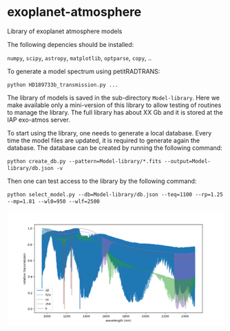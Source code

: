 # exoplanet-atmosphere
Library of exoplanet atmosphere models

The following depencies should be installed:

`numpy`, `scipy`, `astropy`, `matplotlib`, `optparse`, `copy`, ..

To generate a model spectrum using petitRADTRANS:

```
python HD189733b_transmission.py ...
```

The library of models is saved in the sub-directory `Model-library`. Here we make available only a mini-version of this library to allow testing of routines to manage the library. The full library has about XX Gb and it is stored at the IAP exo-atmos server.

To start using the library, one needs to generate a local database. Every time the model files are updated, it is required to generate again the database. The database can be created by running the following command:

```
python create_db.py --pattern=Model-library/*.fits --output=Model-library/db.json -v
```

Then one can test access to the library by the following command:

```
python select_model.py --db=Model-library/db.json --teq=1100 --rp=1.25 --mp=1.81 --wl0=950 --wlf=2500
```

![Alt text](Figures/select_model_all.png?raw=true "Title")
